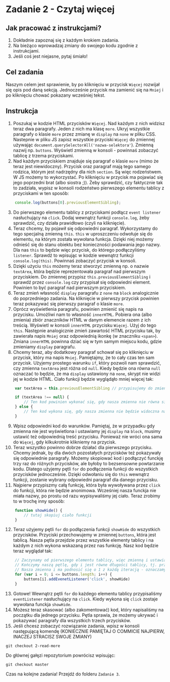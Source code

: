 # Zadanie 2 - Czytaj więcej

## Jak pracować z instrukcjami?

1. Dokładnie zapoznaj się z każdym krokiem zadania.
2. Na bieżąco wprowadzaj zmiany do swojego kodu zgodnie z instrukcjami.
3. Jeśli coś jest niejasne, pytaj śmiało!

## Cel zadania

Naszym celem jest sprawienie, by po kliknięciu w przycisk `Więcej` rozwijał się opis pod daną sekcją. Jednocześnie przycisk ma zamienić się na `Mniej` i po kliknięciu chować pokazany wcześniej tekst.

## Instrukcja

1. Poszukaj w kodzie HTML przycisków `Więcej`. Nad każdym z nich widzisz teraz dwa paragrafy. Jeden z nich ma klasę `more`. Ukryj wszystkie paragrafy o klasie `more` przez zmianę w `display` na `none` w pliku CSS. Nastepnie w pliku JS zapisz wszystkie przyciski `Więcej` do zmiennej używając `document.querySelectorAll('nazwa-selektora'`). Zmienną nazwij np. `buttons`. Wyświetl zmienną w konsoli - powinnaś zobaczyć tablicę z trzema przyciskami.
2. Nad każdym przyciskiem znajduje się paragraf o klasie `more` (mimo że teraz jest niewidoczny). Przycisk oraz paragraf mają tego samego rodzica, którym jest nadrzędny dla nich `section`. Są więc rodzeństwem. W JS możemy to wykorzystać. Po kliknięciu w przycisk ma pojawiać się jego poprzedni brat (albo siostra ;)). Żeby sprawdzić, czy faktycznie tak to zadziała, wypisz w konsoli rodzeństwo pierwszego elementu tablicy z przyciskami w ten sposób:
```javascript
    console.log(buttons[0].previousElementSibling);
```
3. Do pierwszego elementu tablicy z przyciskami podłącz `event listener` nasłuchujący na `click`. Dodaj wewnątrz funkcji `console.log`, żeby sprawdzić, czy działa prawidłowo (czyli na kliknięcie).
4. Teraz chcemy, by pojawił się odpowiedni paragraf. Wykorzystamy do tego specjalną zmienną `this`. `this` w uproszczeniu odwołuje się do elementu, na którym została wywołana funkcja. Dzięki niej możemy odnieść się do stanu obiektu bez konieczności podawania jego nazwy. Dla nas `this` to będzie więc przycisk, do którego podłączyliśmy `listener`. Sprawdź to wpisując w kodzie wewnątrz funkcji `console.log(this)`. Powinnaś zobaczyć przycisk w konsoli.
5. Dzięki użyciu `this` możemy teraz stworzyć zmienną np. o nazwie `textArea`, która będzie reprezentowała paragraf nad pierwszym przyciskiem. Do zmiennej przypisz `this.previousElementSibling` i sprawdź przez `console.log` czy przypisał się odpowiedni element. Powinien to być paragraf nad pierwszym przyciskiem.
6. Teraz zmień własność `display` paragrafu z `none` na `block` analogicznie do poprzedniego zadania. Na kliknięcie w pierwszy przycisk powinien teraz pokazywać się pierwszy paragraf o klasie `more`. 
7. Oprócz wyświetlenia paragrafu, powinien zmienić się napis na przycisku. Umożliwi nam to własność `innerHTML`. Pobiera ona (albo zmienia) zbiór znaczników HTML w danym elemencie razem z ich treścią. Wyświetl w konsoli `innerHTML` przycisku `Więcej`. Użyj do tego `this`. Następnie analogicznie zmień zawartość HTML przycisku tak, by zawierała napis `Mniej` oraz odpowiednią ikonkę (w znaczniku `<span>`). Zmiana `innerHTML` powinna dziać się w tym samym miejscu kodu, gdzie zmieniamy `display` paragrafu.
8. Chcemy teraz, aby dodatkowy paragraf schował się po kliknięciu w przycisk, który ma napis `Mniej`. Pamiętajmy, że to cały czas ten sam przycisk. Użyjemy prostego warunku `if`, który pozwoli nam sprawdzić, czy zmienna `textArea` jest różna od `null`. Kiedy będzie ona równa `null` oznaczać to będzie, że ma `display` ustawiony na `none`, skrypt nie widzi jej w kodzie HTML. Ciało funkcji będzie wyglądąło mniej więcej tak:
```javascript
    var textArea = this.previousElementSibling // przypisujemy do zmiennej paragraf

    if (textArea !== null) {
        // Ten kod powinien wykonać się, gdy nasza zmienna nie równa się `null` tj. gdy ma jakąś zawartość. Zmienna nie będzie równa `null`, gdy będzie wyświetlona na stronie, tzn. jej `display` będzie równał się `block
    } else {
        // Ten kod wykona się, gdy nasza zmienna nie będzie widoczna na stronie, czyli w przypadku, gdy nie ma jej w kodzie HTML, bo ma `display` ustawiony na `none`
    }
```
9. Wpisz odpowiedni kod do warunków. Pamiętaj, że w przypadku gdy zmienna nie jest wyświetlona i ustawiamy jej `display` na `block`, musimy ustawić też odpowiednią treść przycisku. Ponieważ nie wróci ona sama do `Więcej`, gdy kilkukrotnie klikniemy na przycisk.
10. Teraz wszystko powinno dobrze działać dla pierwszego przycisku. Chcemy jednak, by dla dwóch pozostałych przycisków też pokazywały się odpowiednie paragrafy. Możemy skopiować kod i podłączyć funckję trzy raz do różnych przycisków, ale byłoby to bezsensowne powtarzanie kodu. Dlatego użyjemy pętli `for` do podłączenia funkcji do wszystkich przycisków jednocześnie. Dzięki odwołaniu się do `this` wewnątrz funkcji, zostanie wybrany odpowiedni paragraf dla danego przycisku.
11. Najpierw przypiszmy całą funkcję, która była wywoływana przez `click` do funkcji, która nie będzie anonimowa. Wcześniej nasza funckja nie miała nazwy, po prostu od razu wypisywaliśmy jej ciało. Teraz zrobimy to w trochę inny sposób:
```javascript
    function showHide() {
        // tutaj skopiuj ciało funkcji
    }
```
12. Teraz użyjemy pętli `for` do podłączenia funkcji `showHide` do wszystkich przycisków. Przyciski przechowujemy w zmiennej `buttons`, która jest tablicą. Nasza pętla przejdzie przez wszystkie elementy tablicy i na każdym z nich wykona wskazaną przez nas funkcję. Nasz kod będzie teraz wyglądał tak:
```javascript
    // Zaczynamy od pierwszego elementu tablicy, więc zmienną i ustawiamy na 0, bo to indeks pierwszego elementu
    // Kończymy naszą pętlę, gdy i jest równe długości tablicy, tj. przeszło przez wszystkie jej elementy
    // Nasza zmienna i ma podnosić się o 1 z każdą iteracją - oznaczamy to przez ++. Jest to równe wyrażeniu i + 1
    for (var i = 0; i <= buttons.length; i++) {
        buttons[i].addEvenetListener('click', showHide)
    }
```
13. Gotowe! Wewnątrz pętli `for` do każdego elementu tablicy przypisaliśmy `eventListener` nasłuchujący na `click`. Kiedy wykona się `click` zostaje wywołana funckja `showHide`. 
14. Możesz teraz skasować (albo zakomentować) kod, który napisaliśmy na początku dla jednego przycisku. Pętla sprawia, że możemy ukrywać i pokazywać paragrafy dla wszystkich trzech przycisków.
15. Jeśli chcesz zobaczyć rozwiązanie zadania, wpisz w konsoli następującą komendę (KONIECZNIE PAMIĘTAJ O COMMICIE NAJPIERW, INACZEJ STRACISZ SWOJE ZMIANY)
```
git checkout 2-read-more
```
Do głównej gałęzi repozytorium powrócisz wpisując:
```
git checkout master
```
Czas na kolejne zadania! Przejdź do folderu `Zadanie 3`.
